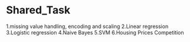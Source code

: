 # Shared_Task

1.missing value handling, encoding and scaling
2.Linear regression
3.Logistic regression
4.Naive Bayes
5.SVM
6.Housing Prices Competition
